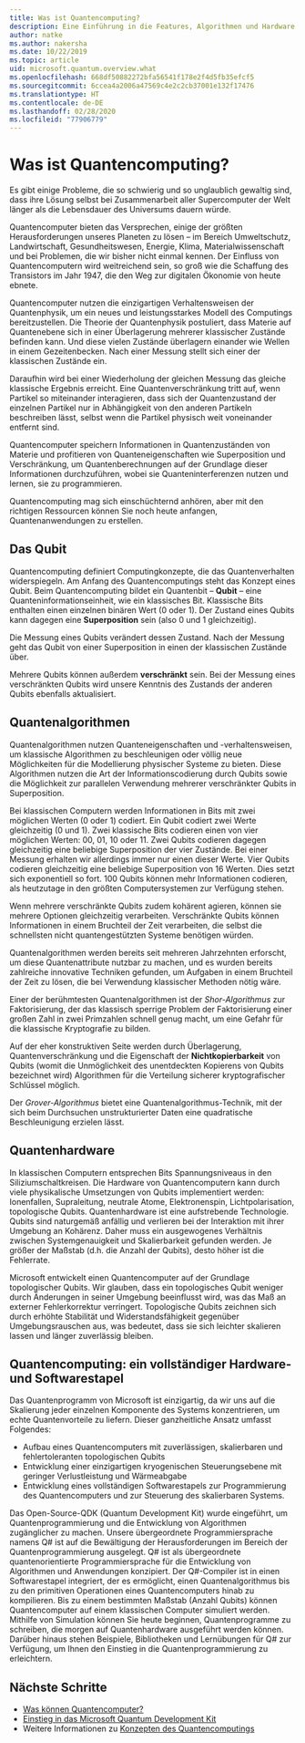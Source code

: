 ```yaml
---
title: Was ist Quantencomputing?
description: Eine Einführung in die Features, Algorithmen und Hardware des Quantencomputings sowie in Microsoft Quantum Development Kit (QDK).
author: natke
ms.author: nakersha
ms.date: 10/22/2019
ms.topic: article
uid: microsoft.quantum.overview.what
ms.openlocfilehash: 668df50882272bfa56541f178e2f4d5fb35efcf5
ms.sourcegitcommit: 6ccea4a2006a47569c4e2c2cb37001e132f17476
ms.translationtype: HT
ms.contentlocale: de-DE
ms.lasthandoff: 02/28/2020
ms.locfileid: "77906779"
---
```

# <a name="what-is-quantum-computing"></a>Was ist Quantencomputing?

Es gibt einige Probleme, die so schwierig und so unglaublich gewaltig sind, dass ihre Lösung selbst bei Zusammenarbeit aller Supercomputer der Welt länger als die Lebensdauer des Universums dauern würde.

Quantencomputer bieten das Versprechen, einige der größten Herausforderungen unseres Planeten zu lösen – im Bereich Umweltschutz, Landwirtschaft, Gesundheitswesen, Energie, Klima, Materialwissenschaft und bei Problemen, die wir bisher nicht einmal kennen. Der Einfluss von Quantencomputern wird weitreichend sein, so groß wie die Schaffung des Transistors im Jahr 1947, die den Weg zur digitalen Ökonomie von heute ebnete.

Quantencomputer nutzen die einzigartigen Verhaltensweisen der Quantenphysik, um ein neues und leistungsstarkes Modell des Computings bereitzustellen. Die Theorie der Quantenphysik postuliert, dass Materie auf Quantenebene sich in einer Überlagerung mehrerer klassischer Zustände befinden kann. Und diese vielen Zustände überlagern einander wie Wellen in einem Gezeitenbecken.  Nach einer Messung stellt sich einer der klassischen Zustände ein. 

Daraufhin wird bei einer Wiederholung der gleichen Messung das gleiche klassische Ergebnis erreicht.  Eine Quantenverschränkung tritt auf, wenn Partikel so miteinander interagieren, dass sich der Quantenzustand der einzelnen Partikel nur in Abhängigkeit von den anderen Partikeln beschreiben lässt, selbst wenn die Partikel physisch weit voneinander entfernt sind.  

Quantencomputer speichern Informationen in Quantenzuständen von Materie und profitieren von Quanteneigenschaften wie Superposition und Verschränkung, um Quantenberechnungen auf der Grundlage dieser Informationen durchzuführen, wobei sie Quanteninterferenzen nutzen und lernen, sie zu programmieren.

Quantencomputing mag sich einschüchternd anhören, aber mit den richtigen Ressourcen können Sie noch heute anfangen, Quantenanwendungen zu erstellen.

## <a name="the-qubit"></a>Das Qubit

Quantencomputing definiert Computingkonzepte, die das Quantenverhalten widerspiegeln.  Am Anfang des Quantencomputings steht das Konzept eines Qubit.  Beim Quantencomputing bildet ein Quantenbit – **Qubit** – eine Quanteninformationseinheit, wie ein klassisches Bit. Klassische Bits enthalten einen einzelnen binären Wert (0 oder 1). Der Zustand eines Qubits kann dagegen eine **Superposition** sein (also 0 und 1 gleichzeitig).  

Die Messung eines Qubits verändert dessen Zustand. Nach der Messung geht das Qubit von einer Superposition in einen der klassischen Zustände über.  

Mehrere Qubits können außerdem **verschränkt** sein. Bei der Messung eines verschränkten Qubits wird unsere Kenntnis des Zustands der anderen Qubits ebenfalls aktualisiert.

## <a name="quantum-algorithms"></a>Quantenalgorithmen

Quantenalgorithmen nutzen Quanteneigenschaften und -verhaltensweisen, um klassische Algorithmen zu beschleunigen oder völlig neue Möglichkeiten für die Modellierung physischer Systeme zu bieten.  Diese Algorithmen nutzen die Art der Informationscodierung durch Qubits sowie die Möglichkeit zur parallelen Verwendung mehrerer verschränkter Qubits in Superposition.  

Bei klassischen Computern werden Informationen in Bits mit zwei möglichen Werten (0 oder 1) codiert.  Ein Qubit codiert zwei Werte gleichzeitig (0 und 1).  Zwei klassische Bits codieren einen von vier möglichen Werten: 00, 01, 10 oder 11. Zwei Qubits codieren dagegen gleichzeitig eine beliebige Superposition der vier Zustände. Bei einer Messung erhalten wir allerdings immer nur einen dieser Werte. Vier Qubits codieren gleichzeitig eine beliebige Superposition von 16 Werten. Dies setzt sich exponentiell so fort.  100 Qubits können mehr Informationen codieren, als heutzutage in den größten Computersystemen zur Verfügung stehen.  

Wenn mehrere verschränkte Qubits zudem kohärent agieren, können sie mehrere Optionen gleichzeitig verarbeiten. Verschränkte Qubits können Informationen in einem Bruchteil der Zeit verarbeiten, die selbst die schnellsten nicht quantengestützten Systeme benötigen würden.

Quantenalgorithmen werden bereits seit mehreren Jahrzehnten erforscht, um diese Quantenattribute nutzbar zu machen, und es wurden bereits zahlreiche innovative Techniken gefunden, um Aufgaben in einem Bruchteil der Zeit zu lösen, die bei Verwendung klassischer Methoden nötig wäre.  

Einer der berühmtesten Quantenalgorithmen ist der _Shor-Algorithmus_ zur Faktorisierung, der das klassisch sperrige Problem der Faktorisierung einer großen Zahl in zwei Primzahlen schnell genug macht, um eine Gefahr für die klassische Kryptografie zu bilden.

Auf der eher konstruktiven Seite werden durch Überlagerung, Quantenverschränkung und die Eigenschaft der **Nichtkopierbarkeit** von Qubits (womit die Unmöglichkeit des unentdeckten Kopierens von Qubits bezeichnet wird) Algorithmen für die Verteilung sicherer kryptografischer Schlüssel möglich.

Der _Grover-Algorithmus_ bietet eine Quantenalgorithmus-Technik, mit der sich beim Durchsuchen unstrukturierter Daten eine quadratische Beschleunigung erzielen lässt.

## <a name="quantum-hardware"></a>Quantenhardware

In klassischen Computern entsprechen Bits Spannungsniveaus in den Siliziumschaltkreisen. Die Hardware von Quantencomputern kann durch viele physikalische Umsetzungen von Qubits implementiert werden: Ionenfallen, Supraleitung, neutrale Atome, Elektronenspin, Lichtpolarisation, topologische Qubits. Quantenhardware ist eine aufstrebende Technologie. Qubits sind naturgemäß anfällig und verlieren bei der Interaktion mit ihrer Umgebung an Kohärenz. Daher muss ein ausgewogenes Verhältnis zwischen Systemgenauigkeit und Skalierbarkeit gefunden werden. Je größer der Maßstab (d.h. die Anzahl der Qubits), desto höher ist die Fehlerrate.

Microsoft entwickelt einen Quantencomputer auf der Grundlage topologischer Qubits. Wir glauben, dass ein topologisches Qubit weniger durch Änderungen in seiner Umgebung beeinflusst wird, was das Maß an externer Fehlerkorrektur verringert. Topologische Qubits zeichnen sich durch erhöhte Stabilität und Widerstandsfähigkeit gegenüber Umgebungsrauschen aus, was bedeutet, dass sie sich leichter skalieren lassen und länger zuverlässig bleiben.

## <a name="quantum-computing--a-full-hardware-and-software-stack"></a>Quantencomputing: ein vollständiger Hardware- und Softwarestapel

Das Quantenprogramm von Microsoft ist einzigartig, da wir uns auf die Skalierung jeder einzelnen Komponente des Systems konzentrieren, um echte Quantenvorteile zu liefern. Dieser ganzheitliche Ansatz umfasst Folgendes:

* Aufbau eines Quantencomputers mit zuverlässigen, skalierbaren und fehlertoleranten topologischen Qubits 
* Entwicklung einer einzigartigen kryogenischen Steuerungsebene mit geringer Verlustleistung und Wärmeabgabe 
* Entwicklung eines vollständigen Softwarestapels zur Programmierung des Quantencomputers und zur Steuerung des skalierbaren Systems.

Das Open-Source-QDK (Quantum Development Kit) wurde eingeführt, um Quantenprogrammierung und die Entwicklung von Algorithmen zugänglicher zu machen. Unsere übergeordnete Programmiersprache namens Q# ist auf die Bewältigung der Herausforderungen im Bereich der Quantenprogrammierung ausgelegt.  Q# ist als übergeordnete quantenorientierte Programmiersprache für die Entwicklung von Algorithmen und Anwendungen konzipiert. Der Q#-Compiler ist in einen Softwarestapel integriert, der es ermöglicht, einen Quantenalgorithmus bis zu den primitiven Operationen eines Quantencomputers hinab zu kompilieren.  Bis zu einem bestimmten Maßstab (Anzahl Qubits) können Quantencomputer auf einem klassischen Computer simuliert werden. Mithilfe von Simulation können Sie heute beginnen, Quantenprogramme zu schreiben, die morgen auf Quantenhardware ausgeführt werden können.  Darüber hinaus stehen Beispiele, Bibliotheken und Lernübungen für Q# zur Verfügung, um Ihnen den Einstieg in die Quantenprogrammierung zu erleichtern. 

## <a name="next-steps"></a>Nächste Schritte

* [Was können Quantencomputer?](xref:microsoft.quantum.overview.computers)
* [Einstieg in das Microsoft Quantum Development Kit](xref:microsoft.quantum.welcome)
* Weitere Informationen zu [Konzepten des Quantencomputings](xref:microsoft.quantum.concepts.intro)
